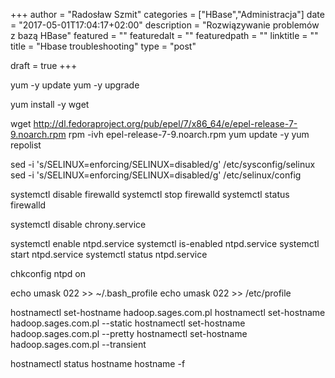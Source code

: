 +++
author = "Radosław Szmit"
categories = ["HBase","Administracja"]
date = "2017-05-01T17:04:17+02:00"
description = "Rozwiązywanie problemów z bazą HBase"
featured = ""
featuredalt = ""
featuredpath = ""
linktitle = ""
title = "Hbase troubleshooting"
type = "post"

draft = true
+++

yum -y update
yum -y upgrade

yum install -y wget

wget http://dl.fedoraproject.org/pub/epel/7/x86_64/e/epel-release-7-9.noarch.rpm
rpm -ivh epel-release-7-9.noarch.rpm
yum update -y
yum repolist



sed -i 's/SELINUX=enforcing/SELINUX=disabled/g' /etc/sysconfig/selinux
sed -i 's/SELINUX=enforcing/SELINUX=disabled/g' /etc/selinux/config

systemctl disable firewalld
systemctl stop firewalld
systemctl status firewalld

systemctl disable chrony.service

systemctl enable ntpd.service
systemctl is-enabled ntpd.service
systemctl start ntpd.service
systemctl status ntpd.service

chkconfig ntpd on

echo umask 022 >> ~/.bash_profile
echo umask 022 >> /etc/profile






hostnamectl set-hostname hadoop.sages.com.pl
hostnamectl set-hostname hadoop.sages.com.pl --static
hostnamectl set-hostname hadoop.sages.com.pl --pretty
hostnamectl set-hostname hadoop.sages.com.pl --transient

hostnamectl status
hostname
hostname -f